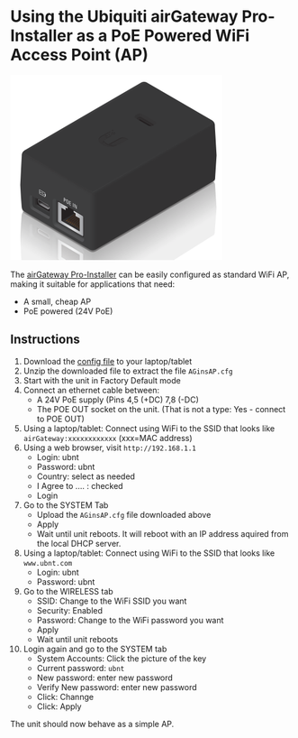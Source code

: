 # Using the Ubiquiti airGateway Pro-Installer as a PoE Powered WiFi Access Point (AP)
![AGProIns Image](../images/AGproINS.png)

The [airGateway Pro-Installer](https://ubwh.com.au/Ubiquiti/Accessories/AG-PRO-INS) can be easily configured as standard WiFi AP, making it suitable for applications that need:
* A small, cheap AP
* PoE powered (24V PoE)

## Instructions
1. Download the [config file](../AGinsAP.zip) to your laptop/tablet
1. Unzip the downloaded file to extract the file `AGinsAP.cfg`
1. Start with the unit in Factory Default mode
1. Connect an ethernet cable between:
   * A 24V PoE supply (Pins 4,5 (+DC)  7,8 (-DC)
   * The POE OUT socket on the unit. (That is not a type: Yes - connect to POE OUT)
1. Using a laptop/tablet: Connect using WiFi to the SSID that looks like `airGateway:xxxxxxxxxxxx`  (xxx=MAC address)
1. Using a web browser, visit `http://192.168.1.1`
   * Login:    ubnt
   * Password: ubnt
   * Country: select as needed
   * I Agree to .... : checked
   * Login
1. Go to the SYSTEM Tab
   * Upload the `AGinsAP.cfg` file downloaded above
   * Apply
   * Wait until unit reboots. It will reboot with an IP address aquired from the local DHCP server.
1. Using a laptop/tablet: Connect using WiFi to the SSID that looks like `www.ubnt.com`
   * Login:    ubnt
   * Password: ubnt
1. Go to the WIRELESS tab
   * SSID: Change to the WiFi SSID you want
   * Security: Enabled
   * Password: Change to the WiFi password you want
   * Apply
   * Wait until unit reboots
1. Login again and go to the SYSTEM tab
   * System Accounts: Click the picture of the key
   * Current password: `ubnt`
   * New password: enter new password
   * Verify New password: enter new password
   * Click: Channge
   * Click: Apply
  
The unit should now behave as a simple AP. 

  
